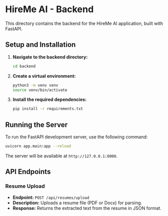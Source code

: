 # HireMe AI - Backend

This directory contains the backend for the HireMe AI application, built with FastAPI.

## Setup and Installation

1.  **Navigate to the backend directory:**
    ```bash
    cd backend
    ```

2.  **Create a virtual environment:**
    ```bash
    python3 -m venv venv
    source venv/bin/activate
    ```

3.  **Install the required dependencies:**
    ```bash
    pip install -r requirements.txt
    ```

## Running the Server

To run the FastAPI development server, use the following command:

```bash
uvicorn app.main:app --reload
```

The server will be available at `http://127.0.0.1:8000`.

## API Endpoints

### Resume Upload

*   **Endpoint:** `POST /api/resumes/upload`
*   **Description:** Uploads a resume file (PDF or Docx) for parsing.
*   **Response:** Returns the extracted text from the resume in JSON format.

